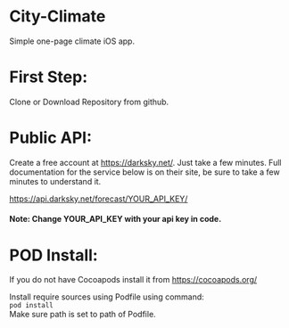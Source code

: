 # City-Climate
Simple one-page climate iOS app.

# First Step:
Clone or Download Repository from github.

# Public API:
Create a free account at https://darksky.net/. Just take a few minutes. Full documentation for the service below is on their site, be sure to take a few minutes to understand it. 

https://api.darksky.net/forecast/YOUR_API_KEY/

#### Note: Change YOUR_API_KEY with your api key in code.

# POD Install:
If you do not have Cocoapods install it from <a>https://cocoapods.org/</a>

Install require sources using Podfile using command: <br/>
```pod install``` <br/>
Make sure path is set to path of Podfile.


